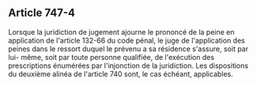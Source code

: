 Article 747-4
----
Lorsque la juridiction de jugement ajourne le prononcé de la peine en
application de l'article 132-66 du code pénal, le juge de l'application des
peines dans le ressort duquel le prévenu a sa résidence s'assure, soit par lui-
même, soit par toute personne qualifiée, de l'exécution des prescriptions
énumérées par l'injonction de la juridiction. Les dispositions du deuxième
alinéa de l'article 740 sont, le cas échéant, applicables.
